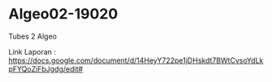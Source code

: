# Algeo02-19020
Tubes 2 Algeo

Link Laporan :
https://docs.google.com/document/d/14HeyY722pe1jDHskdt7BWtCvsoYdLkpFYQoZiFbJgdg/edit#
